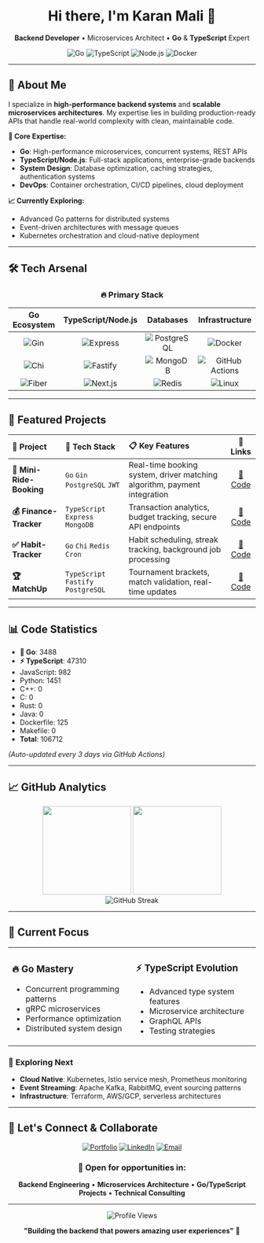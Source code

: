 <!-- HEADER / INTRO -->
<div align="center">
  <h1>Hi there, I'm <strong>Karan Mali</strong> 👋</h1>
  <p><strong>Backend Developer</strong> • Microservices Architect • <strong>Go</strong> & <strong>TypeScript</strong> Expert</p>
  
  ![Go](https://img.shields.io/badge/Go-00ADD8?style=for-the-badge&logo=go&logoColor=white)
  ![TypeScript](https://img.shields.io/badge/TypeScript-007ACC?style=for-the-badge&logo=typescript&logoColor=white)
  ![Node.js](https://img.shields.io/badge/Node.js-43853D?style=for-the-badge&logo=node.js&logoColor=white)
  ![Docker](https://img.shields.io/badge/Docker-2496ED?style=for-the-badge&logo=docker&logoColor=white)
</div>

---

## 🚀 About Me

I specialize in **high-performance backend systems** and **scalable microservices architectures**. My expertise lies in building production-ready APIs that handle real-world complexity with clean, maintainable code.

**🎯 Core Expertise:**

- **Go**: High-performance microservices, concurrent systems, REST APIs
- **TypeScript/Node.js**: Full-stack applications, enterprise-grade backends
- **System Design**: Database optimization, caching strategies, authentication systems
- **DevOps**: Container orchestration, CI/CD pipelines, cloud deployment

**📈 Currently Exploring:**

- Advanced Go patterns for distributed systems
- Event-driven architectures with message queues
- Kubernetes orchestration and cloud-native deployment

---

## 🛠 Tech Arsenal

<div align="center">

### 🔥 **Primary Stack**

|                                    **Go Ecosystem**                                    |                                      **TypeScript/Node.js**                                       |                                              **Databases**                                               |                                                  **Infrastructure**                                                  |
| :------------------------------------------------------------------------------------: | :-----------------------------------------------------------------------------------------------: | :------------------------------------------------------------------------------------------------------: | :------------------------------------------------------------------------------------------------------------------: |
|   ![Gin](https://img.shields.io/badge/Gin-00ADD8?style=flat&logo=go&logoColor=white)   |  ![Express](https://img.shields.io/badge/Express-000000?style=flat&logo=express&logoColor=white)  | ![PostgreSQL](https://img.shields.io/badge/PostgreSQL-316192?style=flat&logo=postgresql&logoColor=white) |             ![Docker](https://img.shields.io/badge/Docker-2496ED?style=flat&logo=docker&logoColor=white)             |
|   ![Chi](https://img.shields.io/badge/Chi-00ADD8?style=flat&logo=go&logoColor=white)   |  ![Fastify](https://img.shields.io/badge/Fastify-000000?style=flat&logo=fastify&logoColor=white)  |     ![MongoDB](https://img.shields.io/badge/MongoDB-4EA94B?style=flat&logo=mongodb&logoColor=white)      | ![GitHub Actions](https://img.shields.io/badge/GitHub_Actions-2088FF?style=flat&logo=github-actions&logoColor=white) |
| ![Fiber](https://img.shields.io/badge/Fiber-00ADD8?style=flat&logo=go&logoColor=white) | ![Next.js](https://img.shields.io/badge/Next.js-000000?style=flat&logo=nextdotjs&logoColor=white) |        ![Redis](https://img.shields.io/badge/Redis-DC382D?style=flat&logo=redis&logoColor=white)         |              ![Linux](https://img.shields.io/badge/Linux-FCC624?style=flat&logo=linux&logoColor=black)               |

</div>

---

## 📁 Featured Projects

<div align="center">

| 🎯 **Project**           | 🔧 **Tech Stack**                   | 📋 **Key Features**                                                      |                         🔗 **Links**                          |
| :----------------------- | :---------------------------------- | :----------------------------------------------------------------------- | :-----------------------------------------------------------: |
| **🚗 Mini-Ride-Booking** | `Go` `Gin` `PostgreSQL` `JWT`       | Real-time booking system, driver matching algorithm, payment integration | [📂 Code](https://github.com/KaranMali2001/Mini-Ride-Booking) |
| **💰 Finance-Tracker**   | `TypeScript` `Express` `MongoDB`    | Transaction analytics, budget tracking, secure API endpoints             |  [📂 Code](https://github.com/KaranMali2001/Finance-Tracker)  |
| **✅ Habit-Tracker**     | `Go` `Chi` `Redis` `Cron`           | Habit scheduling, streak tracking, background job processing             |   [📂 Code](https://github.com/KaranMali2001/Habit-Tracker)   |
| **🏆 MatchUp**           | `TypeScript` `Fastify` `PostgreSQL` | Tournament brackets, match validation, real-time updates                 |      [📂 Code](https://github.com/KaranMali2001/MatchUp)      |

</div>

---

## 📊 Code Statistics

<!--LOC_START-->
* **🚀 Go**: 3488
* **⚡ TypeScript**: 47310
* JavaScript: 982
* Python: 1451
* C++: 0
* C: 0
* Rust: 0
* Java: 0
* Dockerfile: 125
* Makefile: 0
* **Total**: 106712
<!--LOC_END-->

_(Auto-updated every 3 days via GitHub Actions)_

---

## 📈 GitHub Analytics

<div align="center">
  <img height="180em" src="https://github-readme-stats.vercel.app/api?username=karanmali2001&show_icons=true&theme=tokyonight&include_all_commits=true&count_private=true"/>
  <img height="180em" src="https://github-readme-stats.vercel.app/api/top-langs/?username=karanmali2001&layout=compact&langs_count=8&theme=tokyonight"/>
</div>

<div align="center">
  <img src="https://github-readme-streak-stats.herokuapp.com/?user=karanmali2001&theme=tokyonight" alt="GitHub Streak"/>
</div>

---

## 🎯 Current Focus

<table align="center">
<tr>
<td width="50%">

### 🔥 **Go Mastery**

- Concurrent programming patterns
- gRPC microservices
- Performance optimization
- Distributed system design

</td>
<td width="50%">

### ⚡ **TypeScript Evolution**

- Advanced type system features
- Microservice architecture
- GraphQL APIs
- Testing strategies

</td>
</tr>
</table>

### 🌟 **Exploring Next**

- **Cloud Native**: Kubernetes, Istio service mesh, Prometheus monitoring
- **Event Streaming**: Apache Kafka, RabbitMQ, event sourcing patterns
- **Infrastructure**: Terraform, AWS/GCP, serverless architectures

---

## 🤝 Let's Connect & Collaborate

<div align="center">

[![Portfolio](https://img.shields.io/badge/Portfolio-FF5722?style=for-the-badge&logo=todoist&logoColor=white)](https://karan5599.tech)
[![LinkedIn](https://img.shields.io/badge/LinkedIn-0077B5?style=for-the-badge&logo=linkedin&logoColor=white)](https://www.linkedin.com/in/karan5599/)
[![Email](https://img.shields.io/badge/Email-D14836?style=for-the-badge&logo=gmail&logoColor=white)](mailto:karanmali122001@gmail.com)

### 💬 **Open for opportunities in:**

**Backend Engineering** • **Microservices Architecture** • **Go/TypeScript Projects** • **Technical Consulting**

---

<img src="https://komarev.com/ghpvc/?username=karanmali2001&label=Profile%20Views&color=0e75b6&style=flat" alt="Profile Views" />

**"Building the backend that powers amazing user experiences"** 🚀

</div>
